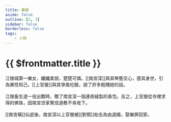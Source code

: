 ```yaml
---
title: 樂屏
aside: false
outline: [2, 3]
sidebar: false
borderless: false
tags:
    - 人物
---
```


# {{ $frontmatter.title }}

江陵城第一樂女，纖纖柔弱，楚楚可憐。[[南宮深]]與其琴藝交心，感其身世，引為異性知己。[[上官螢]]與其爭風吃醋，說了許多輕賤她的話。
<br><br>
江陵畜生道一役出戰時，贈了南宮深一個連夜縫製的香包。反之，上官螢從寺裡求得的佛珠，因南宮世家篤信道教不肯收下。
<br><br>
[[南宮橫]]仙逝後，南宮深以上官螢被[[劉顎]]劫去為由退婚，娶樂屏回家。